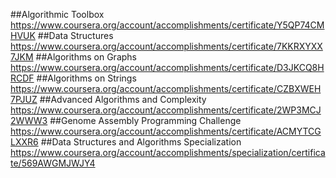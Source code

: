 ##Algorithmic Toolbox
https://www.coursera.org/account/accomplishments/certificate/Y5QP74CMHVUK
##Data Structures
https://www.coursera.org/account/accomplishments/certificate/7KKRXYXX7JKM
##Algorithms on Graphs
https://www.coursera.org/account/accomplishments/certificate/D3JKCQ8HRCDF
##Algorithms on Strings
https://www.coursera.org/account/accomplishments/certificate/CZBXWEH7PJUZ
##Advanced Algorithms and Complexity
https://www.coursera.org/account/accomplishments/certificate/2WP3MCJ2WWW3
##Genome Assembly Programming Challenge
https://www.coursera.org/account/accomplishments/certificate/ACMYTCGLXXR6
##Data Structures and Algorithms Specialization
https://www.coursera.org/account/accomplishments/specialization/certificate/569AWGMJWJY4
